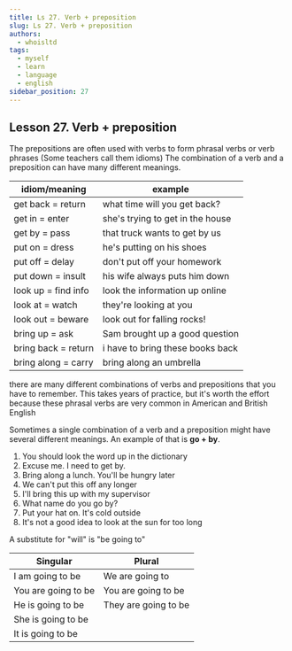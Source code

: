 ```yaml
---
title: Ls 27. Verb + preposition
slug: Ls 27. Verb + preposition
authors:
  - whoisltd
tags:
  - myself
  - learn
  - language
  - english
sidebar_position: 27
---
```

## Lesson 27. Verb + preposition

The prepositions are often used with verbs to form phrasal verbs or verb phrases (Some teachers call them idioms) The combination of a verb and a preposition can have many different meanings.


| idiom/meaning       | example                          |
| ------------------- | -------------------------------- |
| get back = return   | what time will you get back?     |
| get in = enter      | she's trying to get in the house |
| get by = pass       | that truck wants to get by us    |
| put on = dress      | he's putting on his shoes        |
| put off = delay     | don't put off your homework      |
| put down = insult   | his wife always puts him down    |
| look up = find info | look the information up online   |
| look at = watch     | they're looking at you           |
| look out = beware   | look out for falling rocks!      |
| bring up = ask      | Sam brought up a good question   |
| bring back = return | i have to bring these books back |
| bring along = carry | bring along an umbrella          |
there are many different combinations of verbs and prepositions that you have to remember. This takes years of practice, but it's worth the effort because these phrasal verbs are very common in American and British English

Sometimes a single combination of a verb and a preposition might have several different meanings. An example of that is **go + by**.

1. You should look the word up in the dictionary
2. Excuse me. I need to get by.
3. Bring along a lunch. You'll be hungry later
4. We can't put this off any longer
5. I'll bring this up with my supervisor 
6. What name do you go by?
7.  Put your hat on. It's cold outside
8. It's not a good idea to look at the sun for too long

A substitute for "will" is "be going to"

| Singular            | Plural               |
| ------------------- | -------------------- |
| I am going to be    | We are going to      |
| You are going to be | You are going to be  |
| He is going to be   | They are going to be |
| She is going to be  |                      |
| It is going to be   |                      |
